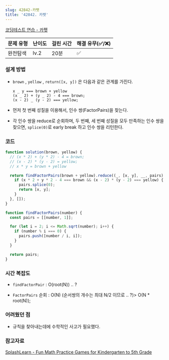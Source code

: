 ```yaml
---
slug: 42842-카펫
title: '42842. 카펫'
---
```


[코딩테스트 연습 - 카펫](https://programmers.co.kr/learn/courses/30/lessons/42842)

| 문제 유형 | 난이도 | 걸린 시간 | 해결 유무(✅/❌) |
| --------- | ------ | --------- | ---------------- |
| 완전탐색  | lv.2   | 20분      | ✅               |

### **설계 방법**

- `brown` , `yellow` , `return([x, y])` 은 다음과 같은 관계를 가진다.

  ```
  x _ y === brown + yellow
  (x _ 2) + (y _ 2) - 4 === brown;
  (x - 2) _ (y - 2) === yellow;
  ```

- 먼저 첫 번째 성질을 이용해서, 인수 쌍(FactorPairs)을 찾는다.

- 각 인수 쌍을 reduce로 순회하며, 두 번째, 세 번째 성질을 모두 만족하는 인수 쌍을 찾으면, `splice(0)`로 early break 하고 인수 쌍을 리턴한다.

### 코드

```javascript
function solution(brown, yellow) {
  // (x * 2) + (y * 2) - 4 = brown;
  // (x - 2) * (y - 2) = yellow;
  // x * y = brown + yellow

  return findFactorPairs(brown + yellow).reduce((_, [x, y], __, pairs) => {
    if (x * 2 + y * 2 - 4 === brown && (x - 2) * (y - 2) === yellow) {
      pairs.splice(0);
      return [x, y];
    }
  }, []);
}

function findFactorPairs(number) {
  const pairs = [[number, 1]];

  for (let i = 2; i <= Math.sqrt(number); i++) {
    if (number % i === 0) {
      pairs.push([number / i, i]);
    }
  }

  return pairs;
}
```

### **시간 복잡도**

- `findFactorPair` : O(root(N)) .. ?

- `FactorPairs` 순회 : O(N) (순서쌍의 개수는 최대 N/2 이므로 .. ?)> O(N \* root(N));

### **어려웠던 점**

- 규칙을 찾아내는데에 수학적인 사고가 필요했다.

### **참고자료**

[SplashLearn - Fun Math Practice Games for Kindergarten to 5th Grade](https://www.splashlearn.com/math-vocabulary/fractions/factor-pairs)
